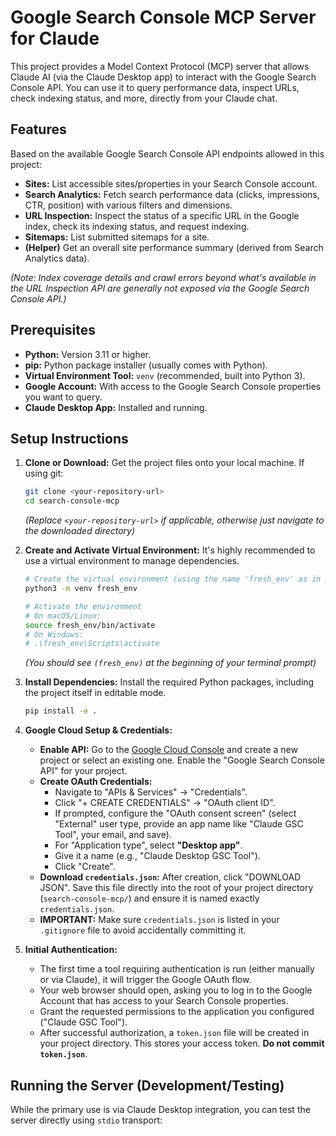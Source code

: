 # Google Search Console MCP Server for Claude

This project provides a Model Context Protocol (MCP) server that allows Claude AI (via the Claude Desktop app) to interact with the Google Search Console API. You can use it to query performance data, inspect URLs, check indexing status, and more, directly from your Claude chat.

## Features

Based on the available Google Search Console API endpoints allowed in this project:

*   **Sites:** List accessible sites/properties in your Search Console account.
*   **Search Analytics:** Fetch search performance data (clicks, impressions, CTR, position) with various filters and dimensions.
*   **URL Inspection:** Inspect the status of a specific URL in the Google index, check its indexing status, and request indexing.
*   **Sitemaps:** List submitted sitemaps for a site.
*   **(Helper)** Get an overall site performance summary (derived from Search Analytics data).

*(Note: Index coverage details and crawl errors beyond what's available in the URL Inspection API are generally not exposed via the Google Search Console API.)*

## Prerequisites

*   **Python:** Version 3.11 or higher.
*   **pip:** Python package installer (usually comes with Python).
*   **Virtual Environment Tool:** `venv` (recommended, built into Python 3).
*   **Google Account:** With access to the Google Search Console properties you want to query.
*   **Claude Desktop App:** Installed and running.

## Setup Instructions

1.  **Clone or Download:**
    Get the project files onto your local machine. If using git:
    ```bash
    git clone <your-repository-url>
    cd search-console-mcp
    ```
    *(Replace `<your-repository-url>` if applicable, otherwise just navigate to the downloaded directory)*

2.  **Create and Activate Virtual Environment:**
    It's highly recommended to use a virtual environment to manage dependencies.
    ```bash
    # Create the virtual environment (using the name 'fresh_env' as in previous steps)
    python3 -m venv fresh_env

    # Activate the environment
    # On macOS/Linux:
    source fresh_env/bin/activate
    # On Windows:
    # .\fresh_env\Scripts\activate
    ```
    *(You should see `(fresh_env)` at the beginning of your terminal prompt)*

3.  **Install Dependencies:**
    Install the required Python packages, including the project itself in editable mode.
    ```bash
    pip install -e .
    ```

4.  **Google Cloud Setup & Credentials:**
    *   **Enable API:** Go to the [Google Cloud Console](https://console.cloud.google.com/) and create a new project or select an existing one. Enable the "Google Search Console API" for your project.
    *   **Create OAuth Credentials:**
        *   Navigate to "APIs & Services" -> "Credentials".
        *   Click "+ CREATE CREDENTIALS" -> "OAuth client ID".
        *   If prompted, configure the "OAuth consent screen" (select "External" user type, provide an app name like "Claude GSC Tool", your email, and save).
        *   For "Application type", select **"Desktop app"**.
        *   Give it a name (e.g., "Claude Desktop GSC Tool").
        *   Click "Create".
    *   **Download `credentials.json`:** After creation, click "DOWNLOAD JSON". Save this file directly into the root of your project directory (`search-console-mcp/`) and ensure it is named exactly `credentials.json`.
    *   **IMPORTANT:** Make sure `credentials.json` is listed in your `.gitignore` file to avoid accidentally committing it.

5.  **Initial Authentication:**
    *   The first time a tool requiring authentication is run (either manually or via Claude), it will trigger the Google OAuth flow.
    *   Your web browser should open, asking you to log in to the Google Account that has access to your Search Console properties.
    *   Grant the requested permissions to the application you configured ("Claude GSC Tool").
    *   After successful authorization, a `token.json` file will be created in your project directory. This stores your access token. **Do not commit `token.json`**.

## Running the Server (Development/Testing)

While the primary use is via Claude Desktop integration, you can test the server directly using `stdio` transport:
